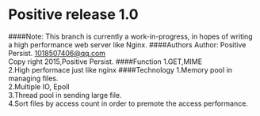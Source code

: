 Positive release 1.0
==
####Note: 
This branch is currently a work-in-progress, in hopes of writing a high performance 
web server like Nginx.
####Authors
Author: Positive Persist. 1018507406@qq.com<br/>
Copy right 2015,Positive Persist.
####Function
1.GET,MIME<br/>
2.High performace just like nginx
####Technology
1.Memory pool in managing files.<br/>
2.Multiple IO, Epoll<br/>
3.Thread pool in sending large file.<br/>
4.Sort files by access count in order to premote the access performance.





